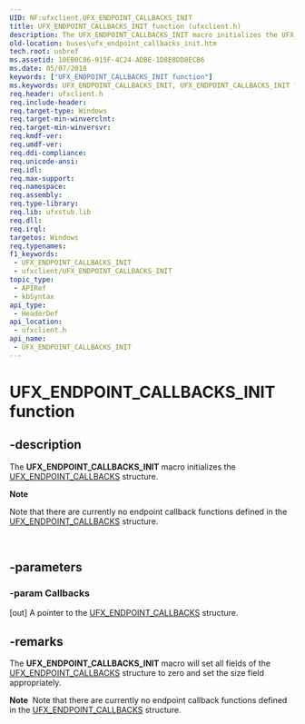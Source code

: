 ```yaml
---
UID: NF:ufxclient.UFX_ENDPOINT_CALLBACKS_INIT
title: UFX_ENDPOINT_CALLBACKS_INIT function (ufxclient.h)
description: The UFX_ENDPOINT_CALLBACKS_INIT macro initializes the UFX_ENDPOINT_CALLBACKS structure.
old-location: buses\ufx_endpoint_callbacks_init.htm
tech.root: usbref
ms.assetid: 10EB0C86-915F-4C24-ADBE-1D8E8DD8ECB6
ms.date: 05/07/2018
keywords: ["UFX_ENDPOINT_CALLBACKS_INIT function"]
ms.keywords: UFX_ENDPOINT_CALLBACKS_INIT, UFX_ENDPOINT_CALLBACKS_INIT function [Buses], buses.ufx_endpoint_callbacks_init, ufxclient/UFX_ENDPOINT_CALLBACKS_INIT
req.header: ufxclient.h
req.include-header: 
req.target-type: Windows
req.target-min-winverclnt: 
req.target-min-winversvr: 
req.kmdf-ver: 
req.umdf-ver: 
req.ddi-compliance: 
req.unicode-ansi: 
req.idl: 
req.max-support: 
req.namespace: 
req.assembly: 
req.type-library: 
req.lib: ufxstub.lib
req.dll: 
req.irql: 
targetos: Windows
req.typenames: 
f1_keywords:
 - UFX_ENDPOINT_CALLBACKS_INIT
 - ufxclient/UFX_ENDPOINT_CALLBACKS_INIT
topic_type:
 - APIRef
 - kbSyntax
api_type:
 - HeaderDef
api_location:
 - ufxclient.h
api_name:
 - UFX_ENDPOINT_CALLBACKS_INIT
---
```


# UFX_ENDPOINT_CALLBACKS_INIT function


## -description

The <b>UFX_ENDPOINT_CALLBACKS_INIT</b> macro initializes the <a href="/windows-hardware/drivers/ddi/ufxclient/ns-ufxclient-_ufx_endpoint_callbacks">UFX_ENDPOINT_CALLBACKS</a> structure.<div class="alert"><b>Note</b>  <p class="note">Note that there are currently no endpoint callback functions defined in the <a href="/windows-hardware/drivers/ddi/ufxclient/ns-ufxclient-_ufx_endpoint_callbacks">UFX_ENDPOINT_CALLBACKS</a> structure. 

</div>
<div> </div>

## -parameters

### -param Callbacks 

[out]
A pointer to the <a href="/windows-hardware/drivers/ddi/ufxclient/ns-ufxclient-_ufx_endpoint_callbacks">UFX_ENDPOINT_CALLBACKS</a> structure.

## -remarks

The <b>UFX_ENDPOINT_CALLBACKS_INIT</b> macro will set all fields of the <a href="/windows-hardware/drivers/ddi/ufxclient/ns-ufxclient-_ufx_endpoint_callbacks">UFX_ENDPOINT_CALLBACKS</a> structure to zero and set the size field appropriately.

<div class="alert"><b>Note</b>  Note that there are currently no endpoint callback functions defined in the <a href="/windows-hardware/drivers/ddi/ufxclient/ns-ufxclient-_ufx_endpoint_callbacks">UFX_ENDPOINT_CALLBACKS</a> structure. </div>
<div> </div>